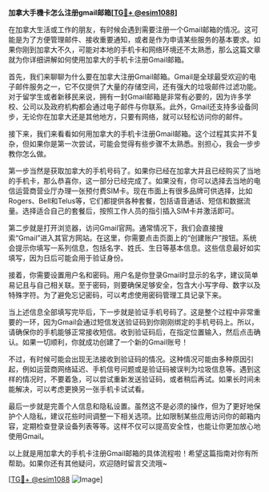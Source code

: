**加拿大手機卡怎么注册gmail邮箱[[TG💪+ @esim1088](https://t.me/s/esim1088)]**

在加拿大生活或工作的朋友，有时候会遇到需要注册一个Gmail邮箱的情况。这可能是为了方便管理邮件、接收重要通知，或者是作为申请某些服务的基本要求。如果你刚到加拿大不久，可能对本地的手机卡和网络环境还不太熟悉，那么这篇文章就为你详细讲解如何使用加拿大的手机卡注册Gmail邮箱。

首先，我们来聊聊为什么要在加拿大注册Gmail邮箱。Gmail是全球最受欢迎的电子邮件服务之一，它不仅提供了大量的存储空间，还有强大的垃圾邮件过滤功能。对于留学生或者新移民来说，拥有一封Gmail邮箱是非常有必要的，因为许多学校、公司以及政府机构都会通过电子邮件与你联系。此外，Gmail还支持多设备同步，无论你在加拿大还是其他地方，只要有网络，就可以轻松访问你的邮件。

接下来，我们来看看如何用加拿大的手机卡注册Gmail邮箱。这个过程其实并不复杂，但如果你是第一次尝试，可能会觉得有些步骤不太熟悉。别担心，我会一步步教你怎么做。

第一步当然是获取加拿大的手机号码了。如果你已经在加拿大并且已经购买了当地的手机卡，那么恭喜你，这一部分已经完成了。如果没有，你可以选择去当地的电信运营商营业厅办理一张预付费SIM卡。现在市面上有很多品牌可供选择，比如Rogers、Bell和Telus等，它们都提供各种套餐，包括语音通话、短信和数据流量。选择适合自己的套餐后，按照工作人员的指引插入SIM卡并激活即可。

第二步就是打开浏览器，访问Gmail官网。通常情况下，我们会直接搜索“Gmail”进入其官方网站。在这里，你需要点击页面上的“创建账户”按钮。系统会提示你填写一系列信息，包括名字、姓氏、生日等基本信息。这些信息最好如实填写，因为日后可能会用于验证身份。

接着，你需要设置用户名和密码。用户名是你登录Gmail时显示的名字，建议简单易记且与自己相关联。至于密码，则要确保足够安全，包含大小写字母、数字以及特殊字符。为了避免忘记密码，可以考虑使用密码管理工具记录下来。

当上述信息全部填写完毕后，下一步就是验证手机号码了。这是整个过程中非常重要的一环，因为Gmail会通过短信发送验证码到你刚刚绑定的手机号码上。所以，请确保你的手机能够正常接收短信。收到验证码后，在指定位置输入，然后点击确认。如果一切顺利，你就成功创建了一个新的Gmail账号！

不过，有时候可能会出现无法接收到验证码的情况。这种情况可能由多种原因引起，例如运营商网络延迟、手机信号问题或是验证码被误判为垃圾信息等。遇到这样的情况时，不要着急，可以尝试重新发送验证码，或者稍后再试。如果长时间未能解决，可以考虑更换另一张手机卡试试看。

最后一步就是完善个人信息和隐私设置。虽然这不是必须的操作，但为了更好地保护个人隐私，建议花些时间调整一下相关选项。比如限制某些应用访问你的邮箱内容，定期检查登录设备列表等等。这样不仅可以提高安全性，也能让你更加放心地使用Gmail。

以上就是用加拿大的手机卡注册Gmail邮箱的具体流程啦！希望这篇指南对你有所帮助。如果你还有其他疑问，欢迎随时留言交流哦~

[[TG💪+ @esim1088](https://t.me/s/esim1088) ![Image](https://i.postimg.cc/4NQfJmqS/Snipaste-2025-05-13-00-14-12.png)]